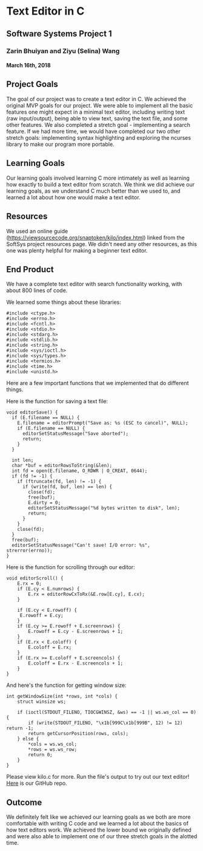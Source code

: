 # Text Editor in C
## Software Systems Project 1
### Zarin Bhuiyan and Ziyu (Selina) Wang
#### March 16th, 2018

## Project Goals

The goal of our project was to create a text editor in C. We achieved the original MVP goals for our project. We were able to implement all the basic features one might expect in a minimal text editor, including writing text (raw input/output), being able to view text, saving the text file, and some other features. We also completed a stretch goal - implementing a search feature. If we had more time, we would have completed our two other stretch goals: implementing syntax highlighting and exploring the ncurses library to make our program more portable.

## Learning Goals

Our learning goals involved learning C more intimately as well as learning how exactly to build a text editor from scratch. We think we did achieve our learning goals, as we understand C much better than we used to, and learned a lot about how one would make a text editor. 

## Resources

We used an online guide (https://viewsourcecode.org/snaptoken/kilo/index.html) linked from the SoftSys project resources page. We didn't need any other resources, as this one was plenty helpful for making a beginner text editor.

## End Product

We have a complete text editor with search functionality working, with about 800 lines of code. 

We learned some things about these libraries:

```
#include <ctype.h>
#include <errno.h>
#include <fcntl.h>
#include <stdio.h>
#include <stdarg.h>
#include <stdlib.h>
#include <string.h>
#include <sys/ioctl.h>
#include <sys/types.h>
#include <termios.h>
#include <time.h>
#include <unistd.h>
```

Here are a few important functions that we implemented that do different things.


Here is the function for saving a text file:

```
void editorSave() {
  if (E.filename == NULL) {
  	E.filename = editorPrompt("Save as: %s (ESC to cancel)", NULL);
    if (E.filename == NULL) {
      editorSetStatusMessage("Save aborted");
      return;
    }  
  }

  int len;
  char *buf = editorRowsToString(&len);
  int fd = open(E.filename, O_RDWR | O_CREAT, 0644);
  if (fd != -1) {
    if (ftruncate(fd, len) != -1) {
      if (write(fd, buf, len) == len) {
        close(fd);
        free(buf);
        E.dirty = 0;
        editorSetStatusMessage("%d bytes written to disk", len);
        return;
      }
    }
    close(fd);
  }
  free(buf);
  editorSetStatusMessage("Can't save! I/O error: %s", strerror(errno));
}
```


Here is the function for scrolling through our editor:

```
void editorScroll() {
	E.rx = 0;
	if (E.cy < E.numrows) {
		E.rx = editorRowCxToRx(&E.row[E.cy], E.cx);
	}

	if (E.cy < E.rowoff) {
     E.rowoff = E.cy;
  	}
  	if (E.cy >= E.rowoff + E.screenrows) {
    	E.rowoff = E.cy - E.screenrows + 1;
    }
	if (E.rx < E.coloff) {
		E.coloff = E.rx;
	}
	if (E.rx >= E.coloff + E.screencols) {
		E.coloff = E.rx - E.screencols + 1;
	}
}
```

And here's the function for getting window size:

```
int getWindowSize(int *rows, int *cols) {
	struct winsize ws;

	if (ioctl(STDOUT_FILENO, TIOCGWINSZ, &ws) == -1 || ws.ws_col == 0) {
	    if (write(STDOUT_FILENO, "\x1b[999C\x1b[999B", 12) != 12) return -1;
	    return getCursorPosition(rows, cols);
	} else {
		*cols = ws.ws_col;
		*rows = ws.ws_row;
		return 0;
	}
}
```

Please view kilo.c for more. Run the file's output to try out our text editor! [Here](https://github.com/SelinaWang/SoftSysZis) is our GitHub repo.	



## Outcome

We definitely felt like we achieved our learning goals as we both are more comfortable with writing C code and we learned a lot about the basics of how text editors work. We achieved the lower bound we originally defined and were also able to implement one of our three stretch goals in the alotted time. 
